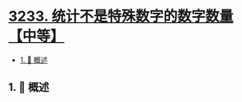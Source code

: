 # [3233. 统计不是特殊数字的数字数量【中等】](https://github.com/Tdahuyou/TNotes.leetcode/tree/main/notes/3233.%20%E7%BB%9F%E8%AE%A1%E4%B8%8D%E6%98%AF%E7%89%B9%E6%AE%8A%E6%95%B0%E5%AD%97%E7%9A%84%E6%95%B0%E5%AD%97%E6%95%B0%E9%87%8F%E3%80%90%E4%B8%AD%E7%AD%89%E3%80%91)

<!-- region:toc -->

- [1. 📝 概述](#1--概述)

<!-- endregion:toc -->

## 1. 📝 概述
